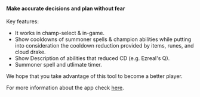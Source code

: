 ####  Make accurate decisions and plan without fear

Key features:
- It works in champ-select & in-game.
- Show cooldowns of summoner spells & champion abilities while putting into consideration the cooldown reduction provided by items, runes, and cloud drake.
- Show Description of abilities that reduced CD (e.g. Ezreal's Q).
- Summoner spell and utlimate timer.

We hope that you take advantage of this tool to become a better player.

For more information about the app check [here](https://www.lolcooldown.com/app).